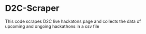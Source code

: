 # D2C-Scraper
This code scrapes D2C live hackatons page and collects the data of upcoming and ongoing hackathons in a csv file
